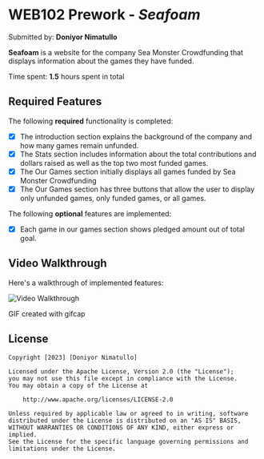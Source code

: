 # WEB102 Prework - *Seafoam*

Submitted by: **Doniyor Nimatullo**

**Seafoam** is a website for the company Sea Monster Crowdfunding that displays information about the games they have funded.

Time spent: **1.5** hours spent in total

## Required Features

The following **required** functionality is completed:

* [x] The introduction section explains the background of the company and how many games remain unfunded.
* [x] The Stats section includes information about the total contributions and dollars raised as well as the top two most funded games.
* [x] The Our Games section initially displays all games funded by Sea Monster Crowdfunding
* [x] The Our Games section has three buttons that allow the user to display only unfunded games, only funded games, or all games.

The following **optional** features are implemented:

* [x] Each game in our games section shows pledged amount out of total goal.

## Video Walkthrough

Here's a walkthrough of implemented features:

<img src='https://imgur.com/a/qrcgmWr' title='Video Walkthrough' width='' alt='Video Walkthrough' />

<!-- Replace this with whatever GIF tool you used! -->
GIF created with gifcap

## License

    Copyright [2023] [Doniyor Nimatullo]

    Licensed under the Apache License, Version 2.0 (the "License");
    you may not use this file except in compliance with the License.
    You may obtain a copy of the License at

        http://www.apache.org/licenses/LICENSE-2.0

    Unless required by applicable law or agreed to in writing, software
    distributed under the License is distributed on an "AS IS" BASIS,
    WITHOUT WARRANTIES OR CONDITIONS OF ANY KIND, either express or implied.
    See the License for the specific language governing permissions and
    limitations under the License.
